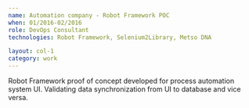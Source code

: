```yaml
---
name: Automation company - Robot Framework POC
when: 01/2016­-02/2016
role: DevOps Consultant
technologies: Robot Framework, Selenium2Library, Metso DNA

layout: col-1
category: work
---
```


Robot Framework proof of concept developed for process automation system UI. Validating data synchronization from UI to database and vice versa.